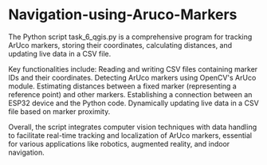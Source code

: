 # Navigation-using-Aruco-Markers
The Python script task_6_qgis.py is a comprehensive program for tracking ArUco markers, storing their coordinates, calculating distances, and updating live data in a CSV file.

Key functionalities include:
Reading and writing CSV files containing marker IDs and their coordinates.
Detecting ArUco markers using OpenCV's ArUco module.
Estimating distances between a fixed marker (representing a reference point) and other markers.
Establishing a connection between an ESP32 device and the Python code.
Dynamically updating live data in a CSV file based on marker proximity.

Overall, the script integrates computer vision techniques with data handling to facilitate real-time tracking and localization of ArUco markers, essential for various applications like robotics, augmented reality, and indoor navigation.
